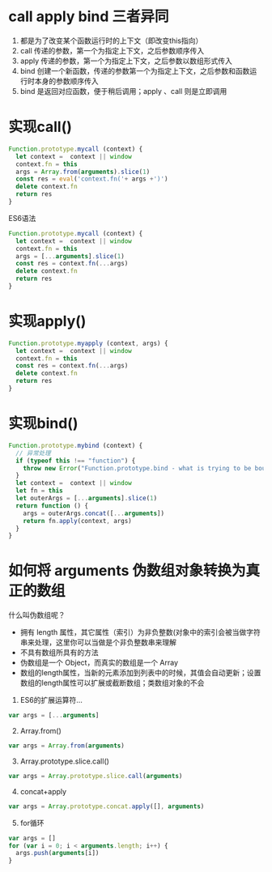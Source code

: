 #  call apply bind 三者异同

1. 都是为了改变某个函数运行时的上下文（即改变this指向）
2. call 传递的参数，第一个为指定上下文，之后参数顺序传入
3. apply 传递的参数，第一个为指定上下文，之后参数以数组形式传入
4. bind 创建一个新函数，传递的参数第一个为指定上下文，之后参数和函数运行时本身的参数顺序传入
5. bind 是返回对应函数，便于稍后调用；apply 、call 则是立即调用

# 实现call()

```javascript
Function.prototype.mycall (context) {
  let context =  context || window
  context.fn = this
  args = Array.from(arguments).slice(1)
  const res = eval('context.fn('+ args +')')
  delete context.fn
  return res
}
```

ES6语法

```javascript
Function.prototype.mycall (context) {
  let context =  context || window
  context.fn = this
  args = [...arguments].slice(1)
  const res = context.fn(...args)
  delete context.fn
  return res
}
```

# 实现apply()

```javascript
Function.prototype.myapply (context, args) {
  let context =  context || window
  context.fn = this
  const res = context.fn(...args)
  delete context.fn
  return res
}

```

# 实现bind()

```javascript
Function.prototype.mybind (context) {
  // 异常处理
  if (typeof this !== "function") {
    throw new Error("Function.prototype.bind - what is trying to be bound is not callable")
  }
  let context =  context || window
  let fn = this
  let outerArgs = [...arguments].slice(1)
  return function () {
    args = outerArgs.concat([...arguments])
    return fn.apply(context, args)
  }
}
```

# 如何将 arguments 伪数组对象转换为真正的数组

什么叫伪数组呢？  
- 拥有 length 属性，其它属性（索引）为非负整数(对象中的索引会被当做字符串来处理，这里你可以当做是个非负整数串来理解
- 不具有数组所具有的方法
- 伪数组是一个 Object，而真实的数组是一个 Array
- 数组的length属性，当新的元素添加到列表中的时候，其值会自动更新；设置数组的length属性可以扩展或截断数组；类数组对象的不会

1. ES6的扩展运算符...

```javascript
var args = [...arguments]
```
2. Array.from()

```javascript
var args = Array.from(arguments)
```
3. Array.prototype.slice.call()

```javascript
var args = Array.prototype.slice.call(arguments)
```
4. concat+apply

```javascript
var args = Array.prototype.concat.apply([], arguments)
```
5. for循环

```javascript
var args = []
for (var i = 0; i < arguments.length; i++) {
  args.push(arguments[i])
}
```